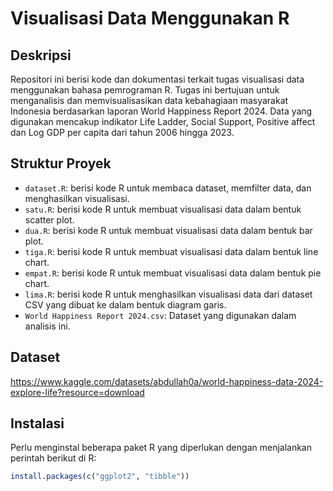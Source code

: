 # Visualisasi Data Menggunakan R

## Deskripsi
Repositori ini berisi kode dan dokumentasi terkait tugas visualisasi data menggunakan bahasa pemrograman R. Tugas ini bertujuan untuk menganalisis dan memvisualisasikan data kebahagiaan masyarakat Indonesia berdasarkan laporan World Happiness Report 2024. Data yang digunakan mencakup indikator Life Ladder, Social Support, Positive affect dan Log GDP per capita dari tahun 2006 hingga 2023.

## Struktur Proyek
- `dataset.R`: berisi kode R untuk membaca dataset, memfilter data, dan menghasilkan visualisasi.
- `satu.R`: berisi kode R untuk membuat visualisasi data dalam bentuk scatter plot.
- `dua.R`: berisi kode R untuk membuat visualisasi data dalam bentuk bar plot.
- `tiga.R`: berisi kode R untuk membuat visualisasi data dalam bentuk line chart.
- `empat.R`: berisi kode R untuk membuat visualisasi data dalam bentuk pie chart.
- `lima.R`: berisi kode R untuk menghasilkan visualisasi data dari dataset CSV yang dibuat ke dalam bentuk diagram garis.
- `World Happiness Report 2024.csv`: Dataset yang digunakan dalam analisis ini.

## Dataset
https://www.kaggle.com/datasets/abdullah0a/world-happiness-data-2024-explore-life?resource=download

## Instalasi
Perlu menginstal beberapa paket R yang diperlukan dengan menjalankan perintah berikut di R:
```R
install.packages(c("ggplot2", "tibble"))
